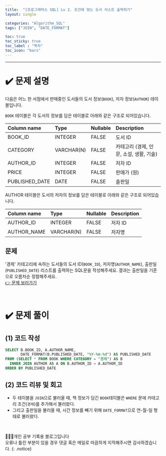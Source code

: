 ```yaml
---
title:  "[프로그래머스 SQL] Lv 2. 조건에 맞는 도서 리스트 출력하기"
layout: single

categories: "Algorithm_SQL"
tags: ["JOIN", "DATE_FORMAT"]

toc: true
toc_sticky: true
toc_label : "목차"
toc_icon: "bars"
---
```


<small></small>

***

# <span class="half_HL">✔️ 문제 설명</span>
다음은 어느 한 서점에서 판매중인 도서들의 도서 정보(```BOOK```), 저자 정보(```AUTHOR```) 테이블입니다.

```BOOK``` 테이블은 각 도서의 정보를 담은 테이블로 아래와 같은 구조로 되어있습니다.

|Column name|	Type|	Nullable|	Description|
|:----------|:-----|:-----------|:------------|
|BOOK_ID|	INTEGER	|FALSE|	도서 ID|
|CATEGORY|	VARCHAR(N)	|FALSE|	카테고리 (경제, 인문, 소설, 생활, 기술)|
|AUTHOR_ID|	INTEGER|	FALSE|	저자 ID|
|PRICE|	INTEGER	|FALSE|	판매가 (원)|
|PUBLISHED_DATE|	DATE|	FALSE	|출판일|
AUTHOR 테이블은 도서의 저자의 정보를 담은 테이블로 아래와 같은 구조로 되어있습니다.

|Column name|	Type|	Nullable|	Description|
|:----------|:-----|:-----------|:------------|
|AUTHOR_ID|	INTEGER|	FALSE|	저자 ID|
|AUTHOR_NAME|	VARCHAR(N)|	FALSE|	저자명|

## 문제
'경제' 카테고리에 속하는 도서들의 도서 ID(```BOOK_ID```), 저자명(```AUTHOR_NAME```), 출판일(```PUBLISHED_DATE```) 리스트를 출력하는 SQL문을 작성해주세요.
결과는 출판일을 기준으로 오름차순 정렬해주세요.
<br>[👉 문제 보러가기](https://school.programmers.co.kr/learn/courses/30/lessons/144854)

<br>

# <span class="half_HL">✔️ 문제 풀이</span>
## (1) 코드 작성
```sql
SELECT B.BOOK_ID, A.AUTHOR_NAME, 
       DATE_FORMAT(B.PUBLISHED_DATE, "%Y-%m-%d") AS PUBLISHED_DATE
FROM (SELECT * FROM BOOK WHERE CATEGORY = "경제") AS B
  INNER JOIN AUTHOR AS A ON B.AUTHOR_ID = A.AUTHOR_ID
ORDER BY PUBLISHED_DATE
```

## (2) 코드 리뷰 및 회고
- 두 테이블을 ```JOIN```으로 불러올 때, 책 정보가 담긴 ```BOOK```테이블은 ```WHERE``` 문에 카테고리 조건(```경제```)를 추가해서 불러왔다.
- 그리고 출판일을 불러올 때, 시간 정보를 빼기 위해 ```DATE_FORMAT```으로 연-월-일 형태로 불러왔다.

<br>

👩🏻‍💻개인 공부 기록용 블로그입니다
<br>오류나 틀린 부분이 있을 경우 댓글 혹은 메일로 따끔하게 지적해주시면 감사하겠습니다.
{: .notice}